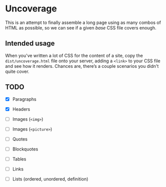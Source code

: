 # Uncoverage

This is an attempt to finally assemble a long page using as many combos of HTML as possible, so we can see if a given _base_ CSS file covers enough.

## Intended usage

When you've written a lot of CSS for the content of a site, copy the `dist/uncoverage.html` file onto your server, adding a `<link>` to your CSS
file and see how it renders. Chances are, there&#8217;s a couple scenarios
you didn't quite cover.

## TODO

- [x] Paragraphs
- [x] Headers
- [ ] Images (`<img>`)
- [ ] Images (`<picture>`)
- [ ] Quotes
- [ ] Blockquotes
- [ ] Tables
- [ ] Links
- [ ] Lists (ordered, unordered, definition)

